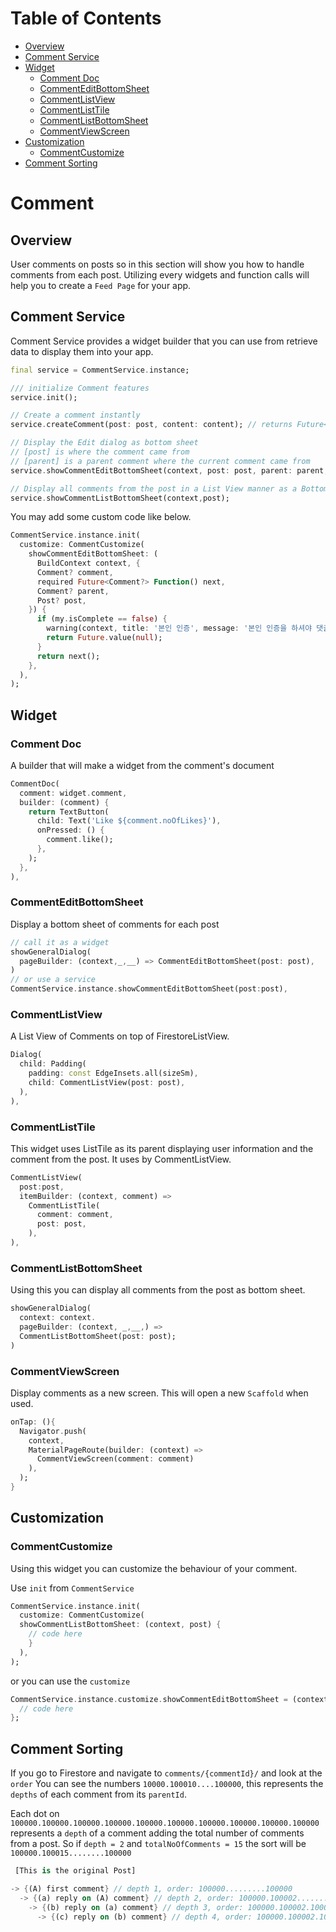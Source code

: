 # Table of Contents 


<!-- @import "[TOC]" {cmd="toc" depthFrom=2 depthTo=6 orderedList=false} -->

<!-- code_chunk_output -->

- [Overview](#overview)
- [Comment Service](#comment-service)
- [Widget](#widget)
  - [Comment Doc](#comment-doc)
  - [CommentEditBottomSheet](#commenteditbottomsheet)
  - [CommentListView](#commentlistview)
  - [CommentListTile](#commentlisttile)
  - [CommentListBottomSheet](#commentlistbottomsheet)
  - [CommentViewScreen](#commentviewscreen)
- [Customization](#customization)
  - [CommentCustomize](#commentcustomize)
- [Comment Sorting](#comment-sorting)

<!-- /code_chunk_output -->


# Comment

## Overview

User comments on posts so in this section will show you how to handle comments from each post. Utilizing every widgets and function calls will help you to create a `Feed Page` for your app. 

## Comment Service

Comment Service provides a widget builder that you can use from retrieve data to display them into your app.

```dart
final service = CommentService.instance;

/// initialize Comment features
service.init();

// Create a comment instantly
service.createComment(post: post, content: content); // returns Future<Comment>

// Display the Edit dialog as bottom sheet
// [post] is where the comment came from
// [parent] is a parent comment where the current comment came from  
service.showCommentEditBottomSheet(context, post: post, parent: parent, comment: comment); // returns Future<Comment?>

// Display all comments from the post in a List View manner as a Bottom Sheet 
service.showCommentListBottomSheet(context,post); 
```

You may add some custom code like below.

```dart
CommentService.instance.init(
  customize: CommentCustomize(
    showCommentEditBottomSheet: (
      BuildContext context, {
      Comment? comment,
      required Future<Comment?> Function() next,
      Comment? parent,
      Post? post,
    }) {
      if (my.isComplete == false) {
        warning(context, title: '본인 인증', message: '본인 인증을 하셔야 댓글을 쓸 수 있습니다.');
        return Future.value(null);
      }
      return next();
    },
  ),
);
```
## Widget

### Comment Doc

A builder that will make a widget from the comment's document

```dart
CommentDoc(
  comment: widget.comment,
  builder: (comment) {
    return TextButton(
      child: Text('Like ${comment.noOfLikes}'),
      onPressed: () {
        comment.like();
      },
    );
  },
),
```

### CommentEditBottomSheet

Display a bottom sheet of comments for each post 

```dart
// call it as a widget
showGeneralDialog(
  pageBuilder: (context,_,__) => CommentEditBottomSheet(post: post),
) 
// or use a service
CommentService.instance.showCommentEditBottomSheet(post:post),
```


### CommentListView

A List View of Comments on top of FirestoreListView.

```dart
Dialog(
  child: Padding(
    padding: const EdgeInsets.all(sizeSm),
    child: CommentListView(post: post),
  ),
),
```

### CommentListTile

This widget uses ListTile as its parent displaying user information and the comment from the post. It uses by CommentListView.

```dart
CommentListView(
  post:post,
  itemBuilder: (context, comment) => 
    CommentListTile(
      comment: comment, 
      post: post,
    ),
),
```

### CommentListBottomSheet

Using this you can display all comments from the post as bottom sheet.

```dart
showGeneralDialog(
  context: context.
  pageBuilder: (context, _,__,) => 
  CommentListBottomSheet(post: post);
)
```

### CommentViewScreen

Display comments as a new screen. This will open a new `Scaffold` when used.
```dart
onTap: (){
  Navigator.push(
    context, 
    MaterialPageRoute(builder: (context) => 
      CommentViewScreen(comment: comment)
    ),
  );
}

```
## Customization

### CommentCustomize

Using this widget you can customize the behaviour of your comment. 

Use `init` from `CommentService` 
```dart
CommentService.instance.init(
  customize: CommentCustomize(
  showCommentListBottomSheet: (context, post) {
    // code here
    } 
  ),
);
```
or you can use the `customize`
```dart
CommentService.instance.customize.showCommentEditBottomSheet = (context){
  // code here
};
```

## Comment Sorting

If you go to Firestore and navigate to `comments/{commentId}/` and look at the `order` You can see the numbers `10000.100010....100000`, this represents the `depths` of each comment from its `parentId`. 

Each dot on `100000.100000.100000.100000.100000.100000.100000.100000.100000.100000` represents a `depth` of a comment adding the total number of comments from a post. So if `depth = 2` and  `totalNoOfComments = 15` the sort will be `100000.100015........100000`

``` dart
 [This is the original Post]

-> {(A) first comment} // depth 1, order: 100000.........100000
  -> {(a) reply on (A) comment} // depth 2, order: 100000.100002........100000 // 
    -> {(b) reply on (a) comment} // depth 3, order: 100000.100002.100003.......100000 // 
      -> {(c) reply on (b) comment} // depth 4, order: 100000.100002.100003.100004......100000 //
```